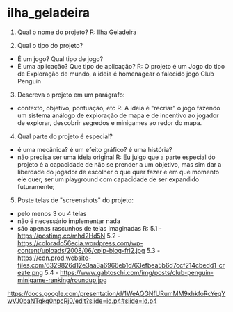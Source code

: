 # ilha_geladeira
1. Qual o nome do projeto?
R: Ilha Geladeira

2. Qual o tipo do projeto?
- É um jogo? Qual tipo de jogo?
- É uma aplicação? Que tipo de aplicação?
R: O projeto é um Jogo do tipo de Exploração de mundo, a ideia é homenagear o falecido jogo Club Penguin

3. Descreva o projeto em um parágrafo:
- contexto, objetivo, pontuação, etc
R: A ideia é "recriar" o jogo fazendo um sistema análogo de exploração de mapa e de incentivo ao jogador de explorar, descobrir segredos e minigames ao redor do mapa.

4. Qual parte do projeto é especial?
- é uma mecânica? é um efeito gráfico? é uma história?
- não precisa ser uma ideia original
R: Eu julgo que a parte especial do projeto é a capacidade de não se prender a um objetivo, mas sim dar a liberdade do jogador de escolher o que quer fazer e em que momento ele quer, ser um playground com capacidade de ser expandido futuramente;

5. Poste telas de "screenshots" do projeto:
- pelo menos 3 ou 4 telas
- não é necessário implementar nada
- são apenas rascunhos de telas imaginadas
R: 5.1 - https://postimg.cc/mhd2Hd5N
5.2 - https://colorado56ecia.wordpress.com/wp-content/uploads/2008/06/cpip-blog-fri2.jpg
5.3 - https://cdn.prod.website-files.com/6329826d12e3aa3a6966eb1d/63efbea5b6d7ccf214cbedd1_create.png
5.4 - https://www.gabtoschi.com/img/posts/club-penguin-minigame-ranking/roundup.jpg

https://docs.google.com/presentation/d/1WeAQGNfURumMM9xhkfoRcYegYwVJ0baNTqkq0npcRj0/edit?slide=id.p4#slide=id.p4
